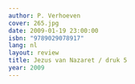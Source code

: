 ```yaml
---
author: P. Verhoeven
cover: 265.jpg
date: 2009-01-19 23:00:00
isbn: "9789029078917"
lang: nl
layout: review
title: Jezus van Nazaret / druk 5
year: 2009
---
```

